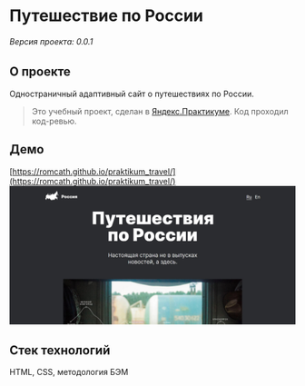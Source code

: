 # Путешествие по России

###### Версия проекта: 0.0.1

## О проекте
Одностраничный адаптивный сайт о путешествиях по России.
> Это учебный проект, сделан в [Яндекс.Практикуме](https://praktikum.yandex.ru). Код проходил код-ревью.
## Демо
[https://romcath.github.io/praktikum_travel/](https://romcath.github.io/praktikum_travel/)
![alt-текст](https://raw.githubusercontent.com/romcath/praktikum_travel/master/images/main.jpg "Демо")
## Стек технологий
HTML, CSS, методология БЭМ